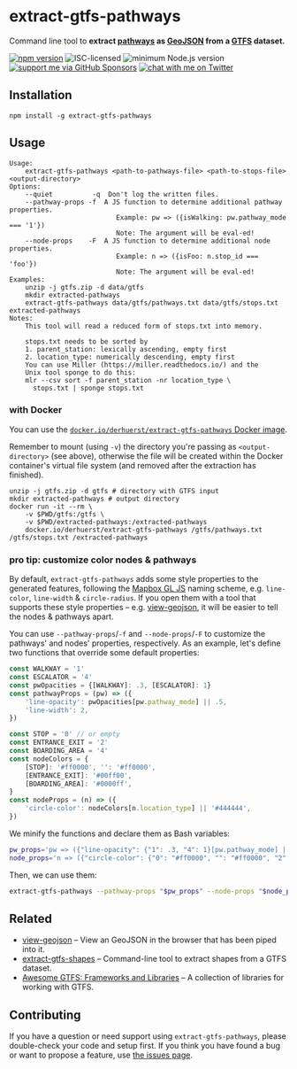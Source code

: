 # extract-gtfs-pathways

Command line tool to **extract [pathways](https://gtfs.org/reference/static#pathwaystxt) as [GeoJSON](https://geojson.org) from a [GTFS](https://gtfs.org) dataset.**

[![npm version](https://img.shields.io/npm/v/extract-gtfs-pathways.svg)](https://www.npmjs.com/package/extract-gtfs-pathways)
![ISC-licensed](https://img.shields.io/github/license/derhuerst/extract-gtfs-pathways.svg)
![minimum Node.js version](https://img.shields.io/node/v/extract-gtfs-pathways.svg)
[![support me via GitHub Sponsors](https://img.shields.io/badge/support%20me-donate-fa7664.svg)](https://github.com/sponsors/derhuerst)
[![chat with me on Twitter](https://img.shields.io/badge/chat%20with%20me-on%20Twitter-1da1f2.svg)](https://twitter.com/derhuerst)


## Installation

```shell
npm install -g extract-gtfs-pathways
```


## Usage

```
Usage:
    extract-gtfs-pathways <path-to-pathways-file> <path-to-stops-file> <output-directory>
Options:
    --quiet          -q  Don't log the written files.
    --pathway-props -f  A JS function to determine additional pathway properties.
                           Example: pw => ({isWalking: pw.pathway_mode === '1'})
                           Note: The argument will be eval-ed!
    --node-props    -F  A JS function to determine additional node properties.
                           Example: n => ({isFoo: n.stop_id === 'foo'})
                           Note: The argument will be eval-ed!
Examples:
    unzip -j gtfs.zip -d data/gtfs
    mkdir extracted-pathways
    extract-gtfs-pathways data/gtfs/pathways.txt data/gtfs/stops.txt extracted-pathways
Notes:
    This tool will read a reduced form of stops.txt into memory.

    stops.txt needs to be sorted by
    1. parent_station: lexically ascending, empty first
    2. location_type: numerically descending, empty first
    You can use Miller (https://miller.readthedocs.io/) and the
    Unix tool sponge to do this:
    mlr --csv sort -f parent_station -nr location_type \
      stops.txt | sponge stops.txt
```

### with Docker

You can use the [`docker.io/derhuerst/extract-gtfs-pathways` Docker image](https://hub.docker.com/r/docker.io/derhuerst/extract-gtfs-pathways).

Remember to mount (using `-v`) the directory you're passing as `<output-directory>` (see above), otherwise the file will be created within the Docker container's virtual file system (and removed after the extraction has finished).

```shell
unzip -j gtfs.zip -d gtfs # directory with GTFS input
mkdir extracted-pathways # output directory
docker run -it --rm \
    -v $PWD/gtfs:/gtfs \
    -v $PWD/extracted-pathways:/extracted-pathways
    docker.io/derhuerst/extract-gtfs-pathways /gtfs/pathways.txt /gtfs/stops.txt /extracted-pathways
```

### pro tip: customize color nodes & pathways

By default, `extract-gtfs-pathways` adds some style properties to the generated features, following the [Mapbox GL JS](https://docs.mapbox.com/mapbox-gl-js/api/) naming scheme, e.g. `line-color`, `line-width` & `circle-radius`. If you open them with a tool that supports these style properties – e.g. [view-geojson](https://npmjs.com/package/view-geojson), it will be easier to tell the nodes & pathways apart.

You can use `--pathway-props`/`-f` and `--node-props`/`-F` to customize the pathways' and nodes' properties, respectively. As an example, let's define two functions that override some default properties:

```js
const WALKWAY = '1'
const ESCALATOR = '4'
const pwOpacities = {[WALKWAY]: .3, [ESCALATOR]: 1}
const pathwayProps = (pw) => ({
	'line-opacity': pwOpacities[pw.pathway_mode] || .5,
	'line-width': 2,
})

const STOP = '0' // or empty
const ENTRANCE_EXIT = '2'
const BOARDING_AREA = '4'
const nodeColors = {
    [STOP]: '#ff0000', '': '#ff0000',
    [ENTRANCE_EXIT]: '#00ff00',
    [BOARDING_AREA]: '#0000ff',
}
const nodeProps = (n) => ({
	'circle-color': nodeColors[n.location_type] || '#444444',
})
```

We minify the functions and declare them as Bash variables:

```bash
pw_props='pw => ({"line-opacity": {"1": .3, "4": 1}[pw.pathway_mode] || .5, "line-width": 2})'
node_props='n => ({"circle-color": {"0": "#ff0000", "": "#ff0000", "2": "#00ff00", "4": "#0000ff"}[n.location_type] || "#444444"})'
```

Then, we can use them:

```bash
extract-gtfs-pathways --pathway-props "$pw_props" --node-props "$node_props" gtfs/pathways.txt gtfs/stops.txt out
```


## Related

- [view-geojson](https://github.com/finnp/view-geojson) – View an GeoJSON in the browser that has been piped into it.
- [extract-gtfs-shapes](https://github.com/derhuerst/extract-gtfs-shapes) – Command-line tool to extract shapes from a GTFS dataset.
- [Awesome GTFS: Frameworks and Libraries](https://github.com/andredarcie/awesome-gtfs#frameworks-and-libraries) – A collection of libraries for working with GTFS.


## Contributing

If you have a question or need support using `extract-gtfs-pathways`, please double-check your code and setup first. If you think you have found a bug or want to propose a feature, use [the issues page](https://github.com/derhuerst/extract-gtfs-pathways/issues).
